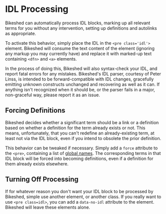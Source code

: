 IDL Processing
==============

Bikeshed can automatically process IDL blocks,
marking up all relevant terms for you without any intervention,
setting up definitions and autolinks as appropriate.

To activate this behavior,
simply place the IDL in the `<pre class='idl'>` element.
Bikeshed will consume the text content of the element
(ignoring any markup you may currently have)
and replace it with marked-up text containing `<dfn>` and `<a>` elements.

In the process of doing this, Bikeshed will also syntax-check your IDL,
and report fatal errors for any mistakes.
Bikeshed's IDL parser, courtesy of Peter Linss, is intended to be forward-compatible with IDL changes,
gracefully emitting unknown constructs unchanged and recovering as well as it can.
If anything isn't recognized when it should be,
or the parser fails in a major, non-graceful way,
please report it as an issue.

Forcing Definitions
-------------------

Bikeshed decides whether a significant term should be a link or a definition
based on whether a definition for the term already exists or not.
This means, unfortunately, that you can't redefine an already-existing term,
at least not via the IDL block,
even if you intend to obsolete the prior definition.

This behavior can be tweaked if necessary.
Simply add a `force` attribute to the `<pre>`,
containing a list of [global names](global-names.md).
The corresponding terms in that IDL block will be forced into becoming definitions,
even if a definition for them already exists elsewhere.

Turning Off Processing
----------------------

If for whatever reason you don't want your IDL block to be processed by Bikeshed,
simple use another element, or another class.
If you really want to use `<pre class=idl>`,
you can add a `data-no-idl` attribute to the element.
Bikeshed will leave these elements alone.
